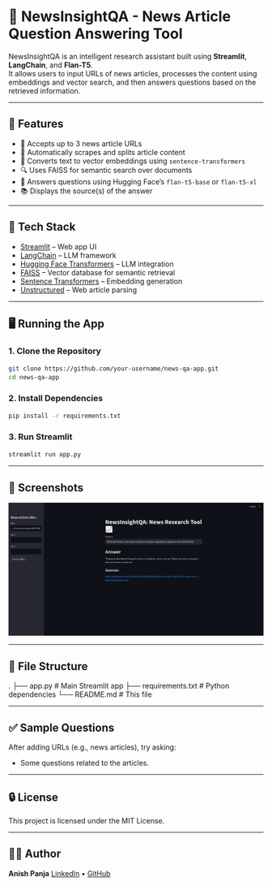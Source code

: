 # 📰 NewsInsightQA - News Article Question Answering Tool

NewsInsightQA is an intelligent research assistant built using **Streamlit**, **LangChain**, and **Flan-T5**.  
It allows users to input URLs of news articles, processes the content using embeddings and vector search, and then answers questions based on the retrieved information.

---

## 🚀 Features

- 🔗 Accepts up to 3 news article URLs
- 📄 Automatically scrapes and splits article content
- 🧠 Converts text to vector embeddings using `sentence-transformers`
- 🔍 Uses FAISS for semantic search over documents
- 🤖 Answers questions using Hugging Face’s `flan-t5-base` or `flan-t5-xl`
- 📚 Displays the source(s) of the answer

---

## 🧰 Tech Stack

- [Streamlit](https://streamlit.io/) – Web app UI
- [LangChain](https://www.langchain.com/) – LLM framework
- [Hugging Face Transformers](https://huggingface.co/transformers/) – LLM integration
- [FAISS](https://github.com/facebookresearch/faiss) – Vector database for semantic retrieval
- [Sentence Transformers](https://www.sbert.net/) – Embedding generation
- [Unstructured](https://github.com/Unstructured-IO/unstructured) – Web article parsing

---

## 🖥️ Running the App

### 1. Clone the Repository

```bash
git clone https://github.com/your-username/news-qa-app.git
cd news-qa-app
```

### 2. Install Dependencies

```bash
pip install -r requirements.txt
```

### 3. Run Streamlit

```bash
streamlit run app.py
```

---

## 📸 Screenshots

![App Screenshot](assets/screenshot.png)

---

## 📁 File Structure

.
├── app.py # Main Streamlit app
├── requirements.txt # Python dependencies
└── README.md # This file

---

## ✅ Sample Questions

After adding URLs (e.g., news articles), try asking:

- Some questions related to the articles.

---

## 🔒 License

This project is licensed under the MIT License.

---

## 🙋‍♂️ Author

**Anish Panja**
[LinkedIn](https://www.linkedin.com/in/anishpanja004) • [GitHub](https://github.com/Panja004)
